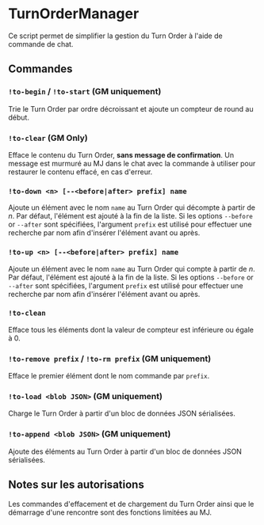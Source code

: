 # TurnOrderManager

Ce script permet de simplifier la gestion du Turn Order à l'aide de commande de chat.

## Commandes

### `!to-begin` / `!to-start` (GM uniquement)

Trie le Turn Order par ordre décroissant et ajoute un compteur de round au début.

### `!to-clear` (GM Only)

Efface le contenu du Turn Order, **sans message de confirmation**. Un message est murmuré au MJ dans le chat avec la commande à utiliser pour restaurer le contenu effacé, en cas d'erreur.

### `!to-down <n> [--<before|after> prefix] name`

Ajoute un élément avec le nom `name` au Turn Order qui décompte à partir de _n_. Par défaut, l'élément est ajouté à la fin de la liste. Si les options `--before` or `--after` sont spécifiées, l'argument `prefix` est utilisé pour effectuer une recherche par nom afin d'insérer l'élément avant ou après.

### `!to-up <n> [--<before|after> prefix] name`

Ajoute un élément avec le nom `name` au Turn Order qui compte à partir de _n_. Par défaut, l'élément est ajouté à la fin de la liste. Si les options `--before` or `--after` sont spécifiées, l'argument `prefix` est utilisé pour effectuer une recherche par nom afin d'insérer l'élément avant ou après.

### `!to-clean`

Efface tous les éléments dont la valeur de compteur est inférieure ou égale à 0.

### `!to-remove prefix` / `!to-rm prefix` (GM uniquement)

Efface le premier élément dont le nom commande par `prefix`.

### `!to-load <blob JSON>` (GM uniquement)

Charge le Turn Order à partir d'un bloc de données JSON sérialisées.

### `!to-append <blob JSON>` (GM uniquement)

Ajoute des éléments au Turn Order à partir d'un bloc de données JSON sérialisées.

## Notes sur les autorisations

Les commandes d'effacement et de chargement du Turn Order ainsi que le démarrage d'une rencontre sont des fonctions limitées au MJ.